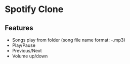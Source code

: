 # Spotify Clone

## Features
* Songs play from folder (song file name format: <songName>-<artistName>.mp3)
* Play/Pause
* Previous/Next
* Volume up/down